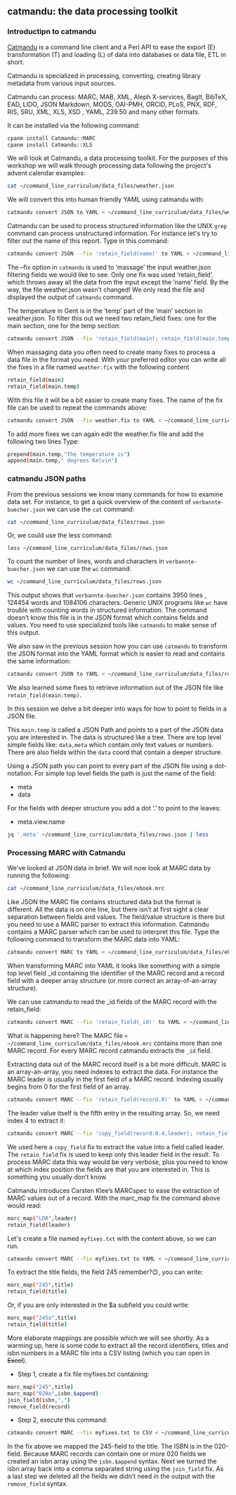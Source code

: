 ## catmandu: the data processing toolkit

### Introductipn to catmandu

[Catmandu](https://librecat.org/) is a command line client and a Perl API to ease the export (E) transformation (T) and loading (L) of data into databases or data file, ETL in short.

Catmandu is specialized in processing, converting, creating library metadata from various input sources.

Catmandu can process: MARC, MAB, XML, Aleph X-services, BagIt, BibTeX, EAD, LIDO, JSON Markdown, MODS, OAI-PMH, ORCID, PLoS, PNX, RDF, RIS, SRU, XML, XLS, XSD , YAML, Z39.50 and many other formats. 

It can be installed via the following command:

```bash
cpanm install Catmandu::MARC
cpanm install Catmandu::XLS
```

We will look at Catmandu, a data processing toolkit. For the purposes of this workshop we will walk through processing data following the project's advent calendar examples:

```bash
cat ~/command_line_curriculum/data_files/weather.json
```
We will convert this into human friendly YAML using catmandu with:

```bash
catmandu convert JSON to YAML < ~/command_line_curriculum/data_files/weather.json
```
Catmandu can be used to process structured information like the UNIX `grep` command can process unstructured information. For instance let's try to filter out the name of this report. Type in this command:

```bash
catmandu convert JSON --fix 'retain_field(name)' to YAML < ~/command_line_curriculum/data_files/weather.json
```
The –fix option in `catmandu` is used to ‘massage’ the input weather.json filtering fields we would like to see. Only one fix was used ‘retain_field’, which throws away all the data from the input except the ‘name’ field. By the way, the file weather.json wasn’t changed! We only read the file and displayed the output of `catmandu` command.

The temperature in Gent is in the ‘temp’ part of the ‘main’ section in weather.json. To filter this out we need two retain_field fixes: one for the main section, one for the temp section:

```bash
catmandu convert JSON --fix 'retain_field(main); retain_field(main.temp)' to YAML < ~/command_line_curriculum/data_files/weather.json
```
When massaging data you often need to create many fixes to process a data file in the format you need. With your preferred editor you can write all the fixes in a file named `weather.fix` with the following content

```bash
retain_field(main)
retain_field(main.temp)
```
With this file it will be a bit easier to create many fixes. The name of the fix file can be used to repeat the commands above:

```bash
catmandu convert JSON --fix weather.fix to YAML < ~/command_line_curriculum/data_files/weather.json
```
To add more fixes we can again edit the weather.fix file and add the following two lines Type:

```bash
prepend(main.temp,"The temperature is")
append(main.temp," degrees Kelvin")
```

### catmandu JSON paths

From the previous sessions we know many commands for how to examine data set. For instance, to get a quick overview of the content of `verbannte-buecher.json` we can use the `cat` command:

```bash
cat ~/command_line_curriculum/data_files/rows.json
```
Or, we could use the less command:

```
less ~/command_line_curriculum/data_files/rows.json
```
To count the number of lines, words and characters in `verbannte-buecher.json` we can use the `wc` command:

```bash
wc ~/command_line_curriculum/data_files/rows.json
```
This output shows that `verbannte-buecher.json` contains 3950 lines , 124454 words and 1084106 characters. Generic UNIX programs like `wc` have trouble with counting words in structured information. The command doesn’t know this file is in the JSON format which contains fields and values. You need to use specialized tools like `catmandu` to make sense of this output.

We also saw in the previous session how you can use `catmandu` to transform the JSON format into the YAML format which is easier to read and contains the same information:

```bash
catmandu convert JSON to YAML < ~/command_line_curriculum/data_files/rows.json
```
We also learned some fixes to retrieve information out of the JSON file like `retain_field(main.temp)`.

In this session we delve a bit deeper into ways for how to point to fields in a JSON file.

This `main.temp` is called a JSON Path and points to a part of the JSON data you are interested in. The data is structured like a tree. There are top level simple fields like: `data,meta` which contain only text values or numbers. There are also fields within the `data` coord that contain a deeper structure.

Using a JSON path you can point to every part of the JSON file using a dot-notation. For simple top level fields the path is just the name of the field:

* meta
* data

For the fields with deeper structure you add a dot ‘.’ to point to the leaves:

* meta.view.name

```bash
jq '.meta' ~/command_line_curriculum/data_files/rows.json | less
```

### Processing MARC with Catmandu

We've looked at JSON data in brief. We will now look at MARC data by running the following:

```bash
cat ~/command_line_curriculum/data_files/ebook.mrc
```
Like JSON the MARC file contains structured data but the format is different. All the data is on one line, but there isn’t at first sight a clear separation between fields and values. The field/value structure is there but you need to use a MARC parser to extract this information. Catmandu contains a MARC parser which can be used to interpret this file. Type the following command to transform the MARC data into YAML:

```bash
catmandu convert MARC to YAML < ~/command_line_curriculum/data_files/ebook.mrc
```
When transforming MARC into YAML it looks like something with a simple top level field _id containing the identifier of the MARC record and a record field with a deeper array structure (or more correct an array-of-an-array structure).

We can use catmandu to read the \_id fields of the MARC record with the retain_field:

```bash
catmandu convert MARC --fix 'retain_field(_id)' to YAML < ~/command_line_curriculum/data_files/ebook.mrc
```
What is happening here? The MARC file `< ~/command_line_curriculum/data_files/ebook.mrc` contains more than one MARC record. For every MARC record catmandu extracts the `_id` field.

Extracting data out of the MARC record itself is a bit more difficult. MARC is an array-an-array, you need indexes to extract the data. For instance the MARC leader is usually in the first field of a MARC record. Indexing usually begins from 0 for the first field of an array.

```bash
catmandu convert MARC --fix 'retain_field(record.0)' to YAML < ~/command_line_curriculum/data_files/ebook.mrc
```
The leader value itself is the fifth entry in the resulting array. So, we need index 4 to extract it:

```bash
catmandu convert MARC --fix 'copy_field(record.0.4,leader); retain_field(leader)' to YAML < ~/command_line_curriculum/data_files/ebook.mrc
```
We used here a `copy_field` fix to extract the value into a field called leader. The `retain_field` fix is used to keep only this leader field in the result. To process MARC data this way would be very verbose, plus you need to know at which index position the fields are that you are interested in. This is something you usually don’t know.

Catmandu introduces Carsten Klee’s MARCspec to ease the extraction of MARC values out of a record. With the marc_map fix the command above would read:

```bash
marc_map("LDR",leader)
retain_field(leader)
```
Let's create a file named `myfixes.txt` with the content above, so we can run.

```bash
catmandu convert MARC --fix myfixes.txt to YAML < ~/command_line_curriculum/data_files/ebook.mrc
```
To extract the title fields, the field 245 remember?😉, you can write:

```bash
marc_map("245",title)
retain_field(title)
```
Or, if you are only interested in the $a subfield you could write:

```bash
marc_map("245a",title)
retain_field(title)
```
More elaborate mappings are possible which we will see shortly. As a warming up, here is some code to extract all the record identifiers, titles and isbn numbers in a MARC file into a CSV listing (which you can open in ~~Excel~~).

* Step 1, create a fix file myfixes.txt containing:

```bash
marc_map("245",title)
marc_map("020a",isbn.$append)
join_field(isbn,",")
remove_field(record)
```
* Step 2, execute this command:

```bash
catmandu convert MARC --fix myfixes.txt to CSV < ~/command_line_curriculum/data_files/ebook.mrc
```
In the fix above we mapped the 245-field to the title. The ISBN is in the 020-field. Because MARC records can contain one or more 020 fields we created an isbn array using the `isbn.$append` syntax. Next we turned the isbn array back into a comma separated string using the `join_field` fix. As a last step we deleted all the fields we didn’t need in the output with the `remove_field` syntax.


